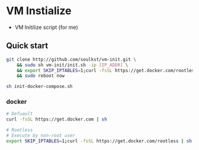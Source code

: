 # VM Instialize
- VM Initilize script (for me)

## Quick start
```bash
git clone http://github.com/soulkst/vm-init.git \
    && sudo sh vm-init/init.sh -ip [IP_ADDR] \
    && export SKIP_IPTABLES=1;curl -fsSL https://get.docker.com/rootless | sh \
    && sudo reboot now

sh init-docker-compose.sh
```

### docker
```bash
# Defuault
curl -fsSL https://get.docker.com | sh

# Rootless
# Execute by non-root user
export SKIP_IPTABLES=1;curl -fsSL https://get.docker.com/rootless | sh
```